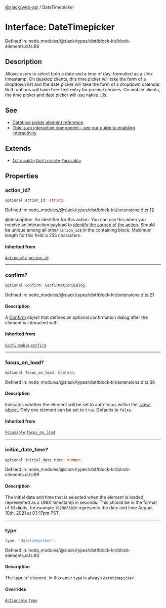 [@slack/web-api](../index.md) / DateTimepicker

# Interface: DateTimepicker

Defined in: node\_modules/@slack/types/dist/block-kit/block-elements.d.ts:89

## Description

Allows users to select both a date and a time of day, formatted as a Unix timestamp. On desktop
clients, this time picker will take the form of a dropdown list and the date picker will take the form of a dropdown
calendar. Both options will have free-text entry for precise choices. On mobile clients, the time picker and date
picker will use native UIs.

## See

 - [Datetime picker element reference](https://api.slack.com/reference/block-kit/block-elements#datetimepicker).
 - [This is an interactive component - see our guide to enabling interactivity](https://api.slack.com/interactivity/handling).

## Extends

- [`Actionable`](Actionable.md).[`Confirmable`](Confirmable.md).[`Focusable`](Focusable.md)

## Properties

### action\_id?

```ts
optional action_id: string;
```

Defined in: node\_modules/@slack/types/dist/block-kit/extensions.d.ts:12

@description: An identifier for this action. You can use this when you receive an interaction payload to
[identify the source of the action](https://api.slack.com/interactivity/handling#payloads). Should be unique
among all other `action_id`s in the containing block. Maximum length for this field is 255 characters.

#### Inherited from

[`Actionable`](Actionable.md).[`action_id`](Actionable.md#action_id)

***

### confirm?

```ts
optional confirm: ConfirmationDialog;
```

Defined in: node\_modules/@slack/types/dist/block-kit/extensions.d.ts:21

#### Description

A [Confirm](Confirm.md) object that defines an optional confirmation dialog after the element is interacted
with.

#### Inherited from

[`Confirmable`](Confirmable.md).[`confirm`](Confirmable.md#confirm)

***

### focus\_on\_load?

```ts
optional focus_on_load: boolean;
```

Defined in: node\_modules/@slack/types/dist/block-kit/extensions.d.ts:36

#### Description

Indicates whether the element will be set to auto focus within the
[\`view\` object](https://api.slack.com/reference/surfaces/views). Only one element can be set to `true`.
Defaults to `false`.

#### Inherited from

[`Focusable`](Focusable.md).[`focus_on_load`](Focusable.md#focus_on_load)

***

### initial\_date\_time?

```ts
optional initial_date_time: number;
```

Defined in: node\_modules/@slack/types/dist/block-kit/block-elements.d.ts:99

#### Description

The initial date and time that is selected when the element is loaded, represented as a UNIX
timestamp in seconds. This should be in the format of 10 digits, for example `1628633820` represents the date and
time August 10th, 2021 at 03:17pm PST.

***

### type

```ts
type: "datetimepicker";
```

Defined in: node\_modules/@slack/types/dist/block-kit/block-elements.d.ts:93

#### Description

The type of element. In this case `type` is always `datetimepicker`.

#### Overrides

[`Actionable`](Actionable.md).[`type`](Actionable.md#type)
